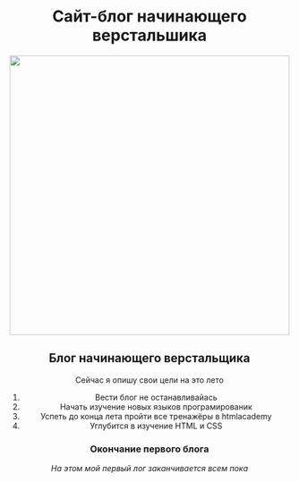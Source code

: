 
<head>
   <link href="outlines.css" rel="stylesheet">
</head>
<body>
<header>
<h1>Сайт-блог начинающего верстальшика</h1>
<div class="logo">
  <img src="http://freelancerblog.ru/wp-content/uploads/2015/01/html5-display.png" width="500" height="500">
</div>
</heder>
<main>
  <h2>Блог начинающего верстальщика</h2>
   <p>Сейчас я опишу свои цели на это лето</p> 
    <ol>
      <li>Вести блог не останавливайась</li>
      <li>Начать изучение новых языков програмированик</li>
      <li>Успеть до конца лета пройти все тренажёры в htmlacademy</li>
      <li>Углубится в изучение HTML и CSS</li>
    </ol>
</main>
<header>
  <h3>Окончание первого блога</h3>
  <p><i>На этом мой первый лог заканчивается всем пока</i></p>
</header> 
</body>
